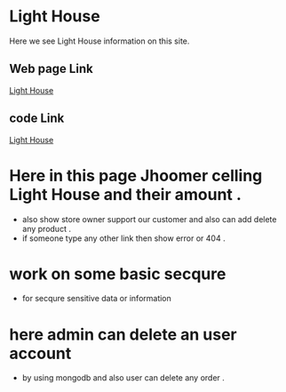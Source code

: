 # Light House
Here we see Light House information on this site.
## Web page Link
[Light House]()
## code Link
[Light House](https://github.com/programming-hero-web-course-4/niche-website-client-side-Mrinal-KANTI55)
# Here in this page Jhoomer celling Light House and their amount .
* also show store owner support our customer and also can add delete any product .
* if someone type any other link then show error or 404 .
# work on some basic secqure
* for secqure sensitive data or information
# here admin can delete an user account  
* by using mongodb and also user can delete any order .
